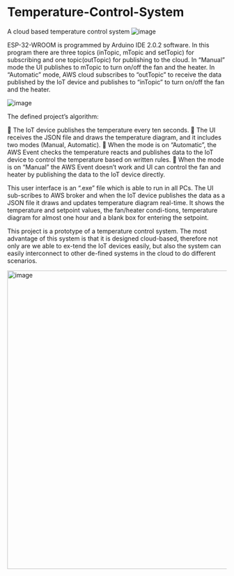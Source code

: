 # Temperature-Control-System
A cloud based temperature control system
![image](https://user-images.githubusercontent.com/29564698/205453877-c041bfcc-cfa1-45d8-8b87-39132bebce1b.png)

ESP-32-WROOM is programmed by Arduino IDE 2.0.2 software. In this program there are three topics (inTopic, mTopic and setTopic) for subscribing and one topic(outTopic) for publishing to the cloud. In “Manual” mode the UI publishes to mTopic to turn on/off the fan and the heater. In “Automatic” mode, AWS cloud subscribes to “outTopic” to receive the data published by the IoT device and publishes to “inTopic” to turn on/off the fan and the heater. 

![image](https://user-images.githubusercontent.com/29564698/206272387-31360a84-f828-481c-950d-b8466c718c0a.png)

The defined project’s algorithm:

	The IoT device publishes the temperature every ten seconds. 
	The UI receives the JSON file and draws the temperature diagram, and it includes two modes (Manual, Automatic).
	When the mode is on “Automatic”, the AWS Event checks the temperature reacts and publishes data to the IoT device to control the temperature based on written rules.
	When the mode is on “Manual” the AWS Event doesn’t work and UI can control the fan and heater by publishing the data to the IoT device directly.

This user interface is an “.exe” file which is able to run in all PCs. The UI sub-scribes to AWS broker and when the IoT device publishes the data as a JSON file it draws and updates temperature diagram real-time. It shows the temperature and setpoint values, the fan/heater condi-tions, temperature diagram for almost one hour and a blank box for entering the setpoint. 

This project is a prototype of a temperature control system. The most advantage of this system is that it is designed cloud-based, therefore not only are we able to ex-tend the IoT devices easily, but also the system can easily interconnect to other de-fined systems in the cloud to do different scenarios. 

<img width="685" alt="image" src="https://user-images.githubusercontent.com/29564698/208336100-f22577d4-3ae0-4f9e-b11a-ce0e33efc3d7.png">
